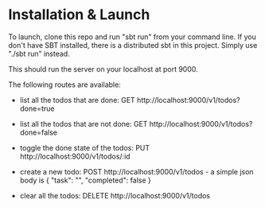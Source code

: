 # Installation & Launch

To launch, clone this repo and run "sbt run" from your command line.
If you don't have SBT installed, there is a distributed sbt in this project.
Simply use "./sbt run" instead.

This should run the server on your localhost at port 9000.

The following routes are available:

* list all the todos that are done:  GET http://localhost:9000/v1/todos?done=true
* list all the todos that are not done:  GET http://localhost:9000/v1/todos?done=false

* toggle the done state of the todos: PUT http://localhost:9000/v1/todos/:id

* create a new todo:  POST http://localhost:9000/v1/todos - a simple json body is { "task": "", "completed": false }

* clear all the todos:  DELETE http://localhost:9000/v1/todos



